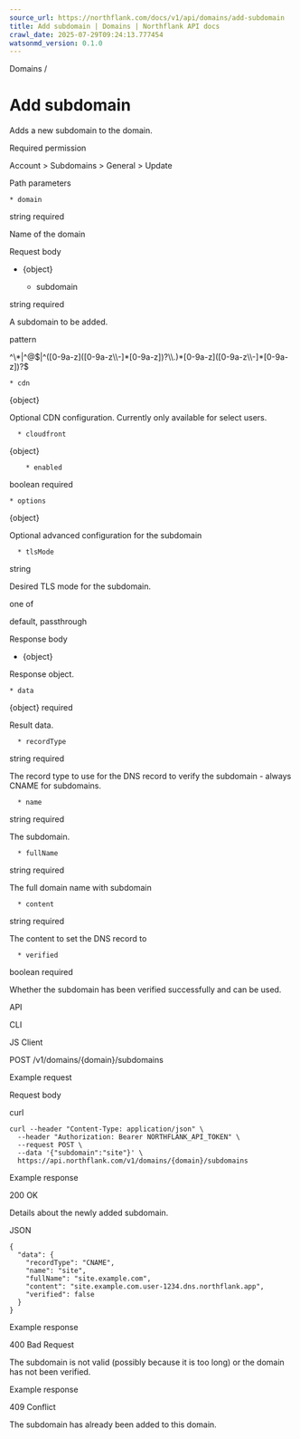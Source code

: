 ```yaml
---
source_url: https://northflank.com/docs/v1/api/domains/add-subdomain
title: Add subdomain | Domains | Northflank API docs
crawl_date: 2025-07-29T09:24:13.777454
watsonmd_version: 0.1.0
---
```


Domains / 

# Add subdomain

Adds a new subdomain to the domain.

Required permission

Account > Subdomains > General > Update

Path parameters

    * domain

string required

Name of the domain




Request body

  * {object}

    * subdomain

string required

A subdomain to be added.

pattern

^\\*|^@$|^([0-9a-z]([0-9a-z\\-]*[0-9a-z])?\\.)*[0-9a-z]([0-9a-z\\-]*[0-9a-z])?$

    * cdn

{object}

Optional CDN configuration. Currently only available for select users.

      * cloudfront

{object}

        * enabled

boolean required

    * options

{object}

Optional advanced configuration for the subdomain

      * tlsMode

string

Desired TLS mode for the subdomain.

one of

default, passthrough




Response body

  * {object}

Response object.

    * data

{object} required

Result data.

      * recordType

string required

The record type to use for the DNS record to verify the subdomain - always CNAME for subdomains.

      * name

string required

The subdomain.

      * fullName

string required

The full domain name with subdomain

      * content

string required

The content to set the DNS record to

      * verified

boolean required

Whether the subdomain has been verified successfully and can be used.




API

CLI

JS Client

POST /v1/domains/{domain}/subdomains

Example request

Request body

curl
    
    
    curl --header "Content-Type: application/json" \
      --header "Authorization: Bearer NORTHFLANK_API_TOKEN" \
      --request POST \
      --data '{"subdomain":"site"}' \
      https://api.northflank.com/v1/domains/{domain}/subdomains

Example response

200 OK

Details about the newly added subdomain.

JSON
    
    
    {
      "data": {
        "recordType": "CNAME",
        "name": "site",
        "fullName": "site.example.com",
        "content": "site.example.com.user-1234.dns.northflank.app",
        "verified": false
      }
    }

Example response

400 Bad Request

The subdomain is not valid (possibly because it is too long) or the domain has not been verified.

Example response

409 Conflict

The subdomain has already been added to this domain.